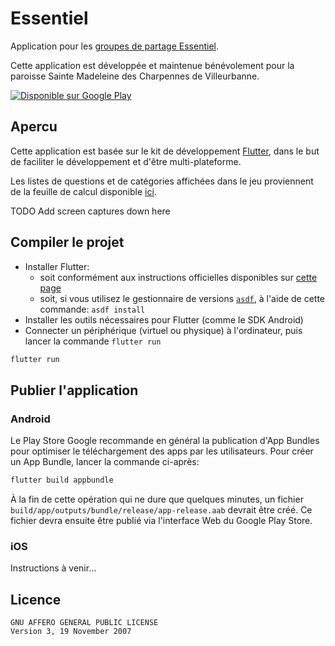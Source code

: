# Essentiel

Application pour les [groupes de partage Essentiel](https://www.saintemadeleinevilleurbanne.fr/groupe-essentiel/).

Cette application est développée et maintenue bénévolement pour la paroisse Sainte Madeleine des Charpennes de Villeurbanne.

<a href='https://play.google.com/store/apps/details?id=app.essentiel&hl=fr&gl=FR&pcampaignid=pcampaignidMKT-Other-global-all-co-prtnr-py-PartBadge-Mar2515-1'><img alt='Disponible sur Google Play' src='https://play.google.com/intl/en_us/badges/static/images/badges/fr_badge_web_generic.png'/></a>

## Apercu

Cette application est basée sur le kit de développement [Flutter](https://flutter.dev/),
dans le but de faciliter le développement et d'être multi-plateforme.

Les listes de questions et de catégories affichées dans le jeu
proviennent de la feuille de calcul disponible [ici](https://docs.google.com/spreadsheets/d/1cR8lE6eCvDrgUXAVD1bmm36j6v5MtOEurSOAEfrTcCI/edit#gid=0).

TODO Add screen captures down here

## Compiler le projet

- Installer Flutter:
  - soit conformément aux instructions officielles disponibles sur [cette page](https://docs.flutter.dev/get-started/install)
  - soit, si vous utilisez le gestionnaire de versions [`asdf`](https://asdf-vm.com/), à l'aide de cette commande: `asdf install`
- Installer les outils nécessaires pour Flutter (comme le SDK Android)
- Connecter un périphérique (virtuel ou physique) à l'ordinateur, puis lancer la commande `flutter run`

```bash
flutter run
```

## Publier l'application

### Android

Le Play Store Google recommande en général la publication d'App Bundles pour optimiser le téléchargement des apps par les utilisateurs.
Pour créer un App Bundle, lancer la commande ci-après:

```bash
flutter build appbundle
```

À la fin de cette opération qui ne dure que quelques minutes, un fichier `build/app/outputs/bundle/release/app-release.aab` devrait être créé.
Ce fichier devra ensuite être publié via l'interface Web du Google Play Store.

### iOS

Instructions à venir...

## Licence

    GNU AFFERO GENERAL PUBLIC LICENSE
    Version 3, 19 November 2007
